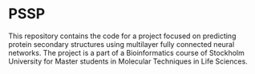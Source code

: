 # PSSP
This repository contains the code for a project focused on predicting protein secondary structures using multilayer fully connected neural networks. The project is a part of a Bioinformatics course of Stockholm University for Master students in Molecular Techniques in Life Sciences.
